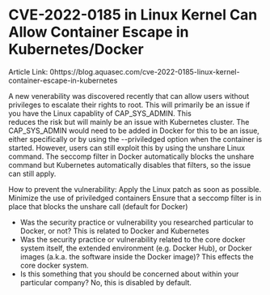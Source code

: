 # CVE-2022-0185 in Linux Kernel Can Allow Container Escape in Kubernetes/Docker


Article Link: 0https://blog.aquasec.com/cve-2022-0185-linux-kernel-container-escape-in-kubernetes

A new venerability was discovered recently that can allow users without privileges to escalate their 
rights to root. This will primarily be an issue if you have the Linux capablity of CAP_SYS_ADMIN. This  
reduces the risk but will mainly be an issue with Kubernetes cluster.
The CAP_SYS_ADMIN would need to be added in Docker for this to be an issue, either specifically
 or by using the --priviledged option when the container is started. However, users can still
exploit this by using the unshare Linux command. The seccomp filter in Docker automatically blocks the
unshare command but Kubernetes automatically disables that filters, so the issue can still apply.

How to prevent the vulnerability:
Apply the Linux patch as soon as possible.
Minimize the use of priviledged containers
Ensure that a seccomp filter is in place that blocks the unshare call (default for Docker)

 + Was the security practice or vulnerability you researched particular to Docker, or not?
    This is related to Docker and Kubernetes
  + Was the security practice or vulnerability related to the core docker system itself, the extended environment (e.g. Docker Hub), or Docker images (a.k.a. the software inside the Docker image)? 
    This effects the core docker system.
  + Is this something that you should be concerned about within your particular company?
    No, this is disabled by default.
